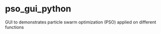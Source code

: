 # pso_gui_python
GUI to demonstrates particle swarm optimization (PSO) applied on different functions
